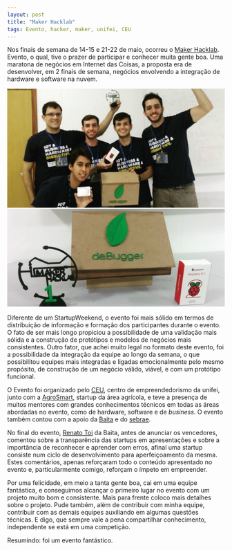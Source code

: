 ```yaml
---
layout: post
title: "Maker Hacklab"
tags: Evento, hacker, maker, unifei, CEU
---
```


Nos finais de semana de 14-15 e 21-22 de maio, ocorreu o [Maker Hacklab](http://makerhacklab.com.br/). Evento, o qual, tive o prazer de participar e conhecer muita gente boa. Uma maratona de negócios em Internet das Coisas, a proposta era de desenvolver, em 2 finais de semana, negócios envolvendo a integração de hardware e software na nuvem.

![placeholder](https://raw.githubusercontent.com/djunho/djunho.github.io/master/Imagens/2016-05-31-MakerHacklab/evento.jpg "Equipe vencedora!")

<!-- more -->

Diferente de um StartupWeekend, o evento foi mais sólido em termos de distribuição de informação e formação dos participantes durante o evento. O fato de ser mais longo propiciou a possibilidade de uma validação mais sólida e a construção de protótipos e modelos de negócios mais consistentes. Outro fator, que achei muito legal no formato deste evento, foi a possibilidade da integração da equipe ao longo da semana, o que possibilitou equipes mais integradas e ligadas emocionalmente pelo mesmo propósito, de construção de um negócio válido, viável, e com um protótipo funcional.

O Evento foi organizado pelo [CEU](http://www.ceu.unifei.edu.br/), centro de empreendedorismo da unifei, junto com a [AgroSmart](http://www.agrosmart.com.br/), startup da área agrícola, e teve a presença de muitos mentores com grandes conhecimentos técnicos em todas as áreas abordadas no evento, como de hardware, software e de *business*. O evento também contou com a apoio da [Baita](http://www.baita.ac/) e do [sebrae](http://www.sebraemg.com.br/).

No final do evento, [Renato Toi](http://www.baita.ac/equipe/renato-toi/) da Baita, antes de anunciar os vencedores, comentou sobre a transparência das startups em apresentações e sobre a importância de reconhecer e aprender com erros, afinal uma startup consiste num ciclo de desenvolvimento para aperfeiçoamento da mesma. Estes comentários, apenas reforçaram todo o conteúdo apresentado no evento e, particularmente comigo, reforçam o ímpeto em empreender.

Por uma felicidade, em meio a tanta gente boa, cai em uma equipe fantástica, e conseguimos alcançar o primeiro lugar no evento com um projeto muito bom e consistente. Mais para frente coloco mais detalhes sobre o projeto. Pude também, além de contribuir com minha equipe, contribuir com as demais equipes auxiliando em algumas questões técnicas. E digo, que sempre vale a pena compartilhar conhecimento, independente se está em uma competição.

Resumindo: foi um evento fantástico.
